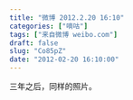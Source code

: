 ```yaml
---
title: "微博 2012.2.20 16:10"
categories: ["嘀咕"]
tags: ["来自微博 weibo.com"]
draft: false
slug: "Co85pZ"
date: "2012-02-20 16:10:00"
---
```


<p>三年之后，同样的照片。 ​​​​</p>
